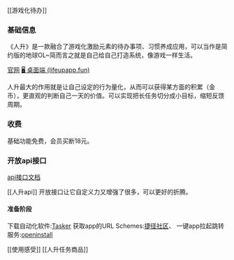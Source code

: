 [[游戏化待办]]
### 基础信息
《人升》是一款融合了游戏化激励元素的待办事项、习惯养成应用，可以当作是简约版的地球OL~简而言之就是自己给自己打造系统，像游戏一样生活。

[官网](https://wiki.lifeupapp.fun/zh-cn/index.html#/)
[🖥 桌面端 (lifeupapp.fun)](https://docs.lifeupapp.fun/zh-cn/#/guide/api_desktop)

人升最大的作用就是让自己设定的行为量化，从而可以获得某方面的积累（金币），更直观的判断自己一天的价值。可以实现把长任务切分成小目标，缩短反馈周期。

### 收费
基础功能免费，会员买断18元。

### 开放api接口
[api接口文档](https://wiki.lifeupapp.fun/zh-cn/#/guide/api)

[[人升api]]
开放接口让它自定义力又增强了很多，可以更好的折腾。
#### 准备阶段
下载自动化软件:[Tasker](https://www.coolapk.com/apk/net.dinglisch.android.taskerm)
获取app的URL Schemes:[捷径社区](https://sharecuts.cn/)、
一键app拉起跳转服务:[openinstall](https://www.openinstall.io/deeplinking.html#yijian/?idea=channel11Mobile&bd_vid=11196020930357514760)

[[使用感受]]
[[人升任务商品]]